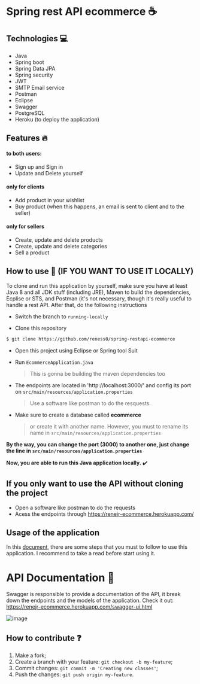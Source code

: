 # Spring rest API ecommerce :coffee:



## Technologies :computer:

- Java
- Spring boot
- Spring Data JPA 
- Spring security 
- JWT
- SMTP Email service
- Postman
- Eclipse 
- Swagger 
- PostgreSQL
- Heroku (to deploy the application) 

## Features :fire: 

#### to both users: 
- Sign up and Sign in
- Update and Delete yourself

#### only for clients
- Add product in your wishlist
- Buy product (when this happens, an email is sent to client and to the seller) 

#### only for sellers
- Create, update and delete products 
- Create, update and delete categories
- Sell a product


## How to use :wave: (IF YOU WANT TO USE IT LOCALLY) 

To clone and run this application by yourself, make sure you have at least Java 8 and all JDK stuff (including JRE), Maven to build the dependencies,
Ecplise or STS, and Postman (it's not necessary, though it's really useful to handle a rest API. After that, do the following instructions

- Switch the branch to ```running-locally```

- Clone this repository
```bash
$ git clone https://github.com/reness0/spring-restapi-ecommerce
```
- Open this project using Eclipse or Spring tool Suit

- Run ```EcommerceApplication.java```
  > This is gonna be building the maven dependencies too

- The endpoints are located in 'http://localhost:3000/' and config its port on ```src/main/resources/application.properties```
  > Use a software like postman to do the resquests. 
  
- Make sure to create a database called **ecommerce** 
  > or create it with another name. However, you must to rename its name in ```src/main/resources/application.properties```

 **By the way, you can change the port (3000) to another one, just change the line in ```src/main/resources/application.properties```**

  **Now, you are able to run this Java application locally.** :heavy_check_mark:


## If you only want to use the API without cloning the project 

- Open a software like postman to do the requests
- Acess the endpoints through  https://renejr-ecommerce.herokuapp.com/

## Usage of the application 

In this [document](usage.md), there are some steps that you must to follow to use this application. I recommend to take a read before
start using it.

# API Documentation :memo:

Swagger is responsible to provide a documentation of the API, it break down the endpoints and the models of the application.
Check it out:  https://renejr-ecommerce.herokuapp.com/swagger-ui.html 

![image](https://user-images.githubusercontent.com/49681380/101172029-5e5d7000-361f-11eb-8071-0a6a205a1713.png)


## How to contribute :question:

1. Make a fork;
2. Create a branch with your feature: `git checkout -b my-feature`;
3. Commit changes: `git commit -m 'Creating new classes'`;
4. Push the changes: `git push origin my-feature`.





